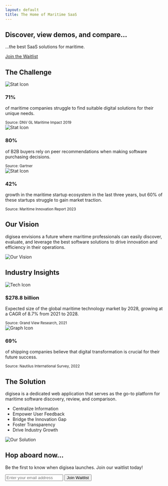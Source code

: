 ```yaml
---
layout: default
title: The Home of Maritime SaaS
---
```


 <section id="hero" style="background-image: url('{{ site.baseurl }}/assets/images/hero-image.jpg');">
    <div class="container">
        <h1>Discover, view demos, and compare... </h1>
        <p>...the best SaaS solutions for maritime.</p>
        <a href="#waitlist-form" class="cta-button">Join the Waitlist</a>
    </div>
</section>

<section id="challenge">
    <div class="container">
        <h2>The Challenge</h2>
        <div class="stat-grid">
            <div class="stat-card">
                <img src="{{ site.baseurl }}/assets/images/stat1.png" alt="Stat Icon" class="stat-icon" />
                <h3>71%</h3>
                <p>of maritime companies struggle to find suitable digital solutions for their unique needs.</p>
                <small>Source: DNV GL Maritime Impact 2019</small>
            </div>
            <div class="stat-card">
               <img src="{{ site.baseurl }}/assets/images/stat2.png" alt="Stat Icon" class="stat-icon" />
                <h3>80%</h3>
                <p>of B2B buyers rely on peer recommendations when making software purchasing decisions.</p>
                <small>Source: Gartner</small>
            </div>
            <div class="stat-card">
               <img src="{{ site.baseurl }}/assets/images/stat3.png" alt="Stat Icon" class="stat-icon" />
                <h3>42%</h3>
                <p>growth in the maritime startup ecosystem in the last three years, but 60% of these startups struggle to gain market traction.</p>
                <small>Source: Maritime Innovation Report 2023</small>
            </div>
        </div>
    </div>
</section>

<section id="vision">
    <div class="container">
        <h2>Our Vision</h2>
        <div class="vision-content">
            <div class="vision-text">
                <p>digisea envisions a future where maritime professionals can easily discover, evaluate, and leverage the best software solutions to drive innovation and efficiency in their operations.</p>
            </div>
            <div class="vision-image">
                <img src="https://placehold.co/600x400?text=Vision+Image" alt="Our Vision" />
            </div>
        </div>
    </div>
</section>

<section id="insights">
    <div class="container">
        <h2>Industry Insights</h2>
        <div class="insight-grid">
            <div class="insight-card">
                <img src="{{ site.baseurl }}/assets/images/insight1.png" alt="Tech Icon" class="insight-icon" />
                <h3>$278.8 billion</h3>
                <p>Expected size of the global maritime technology market by 2028, growing at a CAGR of 8.7% from 2021 to 2028.</p>
                <small>Source: Grand View Research, 2021</small>
            </div>
            <div class="insight-card">
            <img src="{{ site.baseurl }}/assets/images/insight2.png" alt="Graph Icon" class="insight-icon" />
                <h3>69%</h3>
                <p>of shipping companies believe that digital transformation is crucial for their future success.</p>
                <small>Source: Nautilus International Survey, 2022</small>
            </div>
        </div>
    </div>
</section>

<section id="solution">
    <div class="container">
        <h2>The Solution</h2>
        <div class="solution-content reverse">
            <div class="solution-text">
                <p>digisea is a dedicated web application that serves as the go-to platform for maritime software discovery, review, and comparison.</p>
                <ul class="feature-list">
                    <li>Centralize Information</li>
                    <li>Empower User Feedback</li>
                    <li>Bridge the Innovation Gap</li>
                    <li>Foster Transparency</li>
                    <li>Drive Industry Growth</li>
                </ul>
            </div>
            <div class="solution-image">
                <img src="https://placehold.co/600x400?text=Solution+Image" alt="Our Solution" />
            </div>
        </div>
    </div>
</section>

<section id="waitlist-form">
    <div class="container">
        <h2>Hop aboard now...</h2>
        <p>Be the first to know when digisea launches. Join our waitlist today!</p>
        <form id="signup-form">
            <input type="email" id="email" placeholder="Enter your email address" required>
            <button type="submit">Join Waitlist</button>
        </form>
        <p id="waitlist-message"></p>
    </div>
</section>
